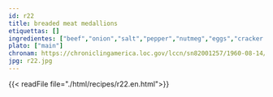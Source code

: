 ```yaml
---
id: r22
title: breaded meat medallions
etiquettas: []
ingredientes: ["beef","onion","salt","pepper","nutmeg","eggs","cracker meal","lard","bread","mustard sauce"]
plato: ["main"]
chronam: https://chroniclingamerica.loc.gov/lccn/sn82001257/1960-08-14/ed-1/seq-5/
jpg: r22.jpg
---
```


{{< readFile file="./html/recipes/r22.en.html">}}